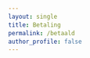 ```yaml
---
layout: single
title: Betaling
permalink: /betaald
author_profile: false
---
```


<div id="betaald" style="display: none">
    Bedankt voor je betaling!  

    Jouw inschrijving is nu afgerond. Jouw persoonlijke QR code is:  

    <div id="qrcode"><img src="/assets/images/loading.gif" alt="Gegevens worden opgehaald" /></div>

    <div id="instructions"></div>
</div>
<div id="nietbetaald" style="display: none">
    Er is wat mis gegaan met de betaling. <span id="opnieuwlink">Probeer het opnieuw</span> of <a href="/contact">neem contact op met de organisatie</a>.
</div>

<script type="text/javascript">
    var urlParams = new URLSearchParams(window.location.search);
    var status = urlParams.get('orderStatusId');
    var orderId = urlParams.get('orderId');

    if (status == '100') {
        document.getElementById('betaald').style.display = 'block';
        
        fetch("https://api.wandel4daagseoldenzaal.nl/v1/qrcode?orderid=" + orderId + "&format=json")
        .then(response => {
            if (!response.ok) {
                throw new Error('Network response was not ok');
            }
            return response.json();
        })
        .then(data => {
            document.getElementById('qrcode').innerHTML = '<img src="data:image/png;base64,' + data.qrCode + '" alt="QR Code" /><p style="font-size: 14pt">' + data.registrationId + '<br/>' + data.participants + ' deelnemer' + (data.participants != 1 ? 's' : '') + '</p>';
            if(data.emailAddressProvided) {
                document.getElementById('instructions').innerHTML = 'Je ontvangt ook een bevestiging per e-mail. Graag deze e-mail tonen bij onze stand bij de start van de route tijdens de Wandel4Daagse.';
            } else {
                document.getElementById('instructions').innerHTML = 'Aangezien je geen e-mailadres hebt opgegeven, graag een screenshot van deze pagina maken, je deelnamecode opschrijven of je aanmelden met je naam bij onze stand bij de start van de route tijdens de Wandel4Daagse.';
            }
        })
        .catch(error => {
            console.error('QR Code error:', error);
            document.getElementById('qrcode').innerHTML = '<img src="https://api.wandel4daagseoldenzaal.nl/v1/qrcode?orderid=' + orderId + '" alt="QR Code" />';
        });
    } else {
        document.getElementById('nietbetaald').style.display = 'block';

        fetch("https://api.wandel4daagseoldenzaal.nl/v1/paymentlink?orderid=" + orderId)
        .then(response => {
            if (!response.ok) {
                throw new Error('Network response was not ok');
            }
            return response.json();
        })
        .then(data => {
            if(data && data.paymentlink) {
                document.getElementById('opnieuwlink').innerHTML = '<a href="' + data.paymentlink + '">Probeer het opnieuw</a>';
            }
        })
        .catch(error => {
            console.error('Payment lookup error:', error);
        });
    }
</script>
